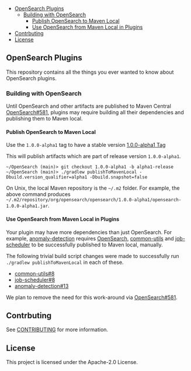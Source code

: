 - [OpenSearch Plugins](#opensearch-plugins)
  - [Building with OpenSearch](#building-with-opensearch)
    - [Publish OpenSearch to Maven Local](#publish-opensearch-to-maven-local)
    - [Use OpenSearch from Maven Local in Plugins](#use-opensearch-from-maven-local-in-plugins)
- [Contrbuting](#contrbuting)
- [License](#license)

## OpenSearch Plugins

This repository contains all the things you ever wanted to know about OpenSearch plugins.

### Building with OpenSearch

Until OpenSearch and other artifacts are published to Maven Central [OpenSearch#581](https://github.com/opensearch-project/OpenSearch/issues/581), plugins may require building all their dependencies and publishing them to Maven local.

#### Publish OpenSearch to Maven Local
Use the `1.0.0-alpha1` tag to have a stable version [1.0.0-alpha1 Tag](https://github.com/opensearch-project/OpenSearch/releases/tag/1.0.0-alpha1) 

This will publish artifacts which are part of release version `1.0.0-alpha1`.
```
~/OpenSearch (main)> git checkout 1.0.0-alpha1 -b alpha1-release
~/OpenSearch (main)> ./gradlew publishToMavenLocal -Dbuild.version_qualifier=alpha1 -Dbuild.snapshot=false
```

On Unix, the local Maven repository is the `~/.m2` folder. For example, the above command produces `~/.m2/repository/org/opensearch/opensearch/1.0.0-alpha1/opensearch-1.0.0-alpha1.jar`.

#### Use OpenSearch from Maven Local in Plugins

Your plugin may have more dependencies than just OpenSearch. For example, [anomaly-detection](https://github.com/opensearch-project/anomaly-detection) requires [OpenSearch](https://github.com/opensearch-project/OpenSearch), [common-utils](https://github.com/opensearch-project/common-utils) and [job-scheduler](https://github.com/opensearch-project/job-scheduler) to be successfully published to Maven local, manually. 

The following trivial build script changes were made to successfully run `./gradlew publishToMavenLocal` in each of these.

* [common-utils#8](https://github.com/opensearch-project/common-utils/pull/8)
* [job-scheduler#8](https://github.com/opensearch-project/job-scheduler/pull/8)
* [anomaly-detection#13](https://github.com/opensearch-project/anomaly-detection/pull/13)

We plan to remove the need for this work-around via [OpenSearch#581](https://github.com/opensearch-project/OpenSearch/issues/581).

## Contrbuting

See [CONTRIBUTING](CONTRIBUTING.md#security-issue-notifications) for more information.

## License

This project is licensed under the Apache-2.0 License.
